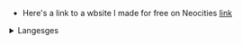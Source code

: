 

- Here's a link to a wbsite I made for free on Neocities [link](https://nothingthepng.neocities.org/)

<details closed>
<summary>Langesges</summary>
<br>
- html
- css
- js
- python

</details>
